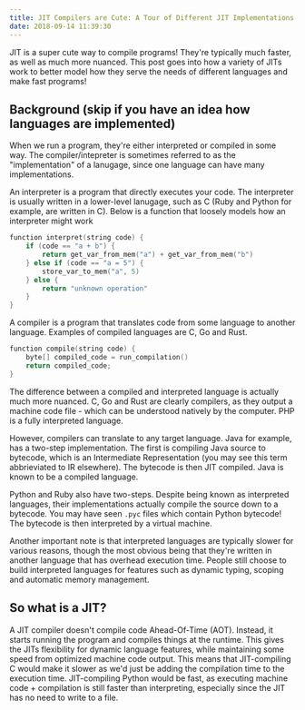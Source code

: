 ```yaml
---
title: JIT Compilers are Cute: A Tour of Different JIT Implementations 
date: 2018-09-14 11:39:30
---
```


JIT is a super cute way to compile programs! They're typically much faster, as well as much more nuanced. This post goes into how a variety of JITs work to better model how they serve the needs of different languages and make fast programs!

## Background (skip if you have an idea how languages are implemented)
When we run a program, they're either interpreted or compiled in some way. The compiler/intepreter is sometimes referred to as the "implementation" of a lanugage, since one language can have many implementations. 

An interpreter is a program that directly executes your code. The interpreter is usually written in a lower-level lanugage, such as C (Ruby and Python for example, are written in C). Below is a function that loosely models how an interpreter might work
```cpp
function interpret(string code) {
	if (code == "a + b") {
		return get_var_from_mem("a") + get_var_from_mem("b")
	} else if (code == "a = 5") {
		store_var_to_mem("a", 5)
	} else {
		return "unknown operation"
	}
}
```

A compiler is a program that translates code from some language to another language. Examples of compiled languages are C, Go and Rust.
```cpp
function compile(string code) {
	byte[] compiled_code = run_compilation()
	return compiled_code;
}
```

The difference between a compiled and interpreted language is actually much more nuanced. C, Go and Rust are clearly compilers, as they output a machine code file - which can be understood natively by the computer. PHP is a fully interpreted language. 

However, compilers can translate to any target language. Java for example, has a two-step implementation. The first is compiling Java source to bytecode, which is an Intermediate Representation (you may see this term abbrieviated to IR elsewhere). The bytecode is then JIT compiled. Java is known to be a compiled language. 

Python and Ruby also have two-steps. Despite being known as interpreted languages, their implementations actually compile the source down to a bytecode. You may have seen `.pyc` files which contain Python bytecode! The bytecode is then interpreted by a virtual machine. 

Another important note is that interpreted languages are typically slower for various reasons, though the most obvious being that they're written in another language that has overhead execution time. People still choose to build interpreted languages for features such as dynamic typing, scoping and automatic memory management.


## So what is a JIT? 

A JIT compiler doesn't compile code Ahead-Of-Time (AOT). Instead, it starts running the program and compiles things at the runtime. This gives the JITs flexibility for dynamic language features, while maintaining some speed from optimized machine code output. This means that JIT-compiling C would make it slower as we'd just be adding the compilation time to the execution time.  JIT-compiling Python would be fast, as executing machine code + compilation is still faster than interpreting, especially since the JIT has no need to write to a file. 

